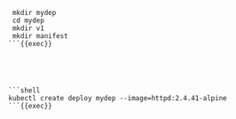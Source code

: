 
```shell
 mkdir mydep
 cd mydep
 mkdir v1
 mkdir manifest
```{{exec}}





```shell
kubectl create deploy mydep --image=httpd:2.4.41-alpine
```{{exec}}

